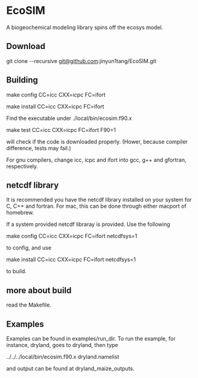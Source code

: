 # EcoSIM

A biogeochemical modeling library spins off the ecosys model.

## Download

git clone --recursive git@github.com:jinyun1tang/EcoSIM.git

## Building

make config CC=icc CXX=icpc FC=ifort 

make install CC=icc CXX=icpc FC=ifort

Find the executable under ./local/bin/ecosim.f90.x

make test CC=icc CXX=icpc FC=ifort F90=1

will check if the code is downloaded properly.  (Hower, because compiler difference, tests may fail.)

For gnu compilers, change icc, icpc and ifort into gcc, g++ and gfortran, respectively.

## netcdf library

It is recommended you have the netcdf library installed on your system for C, C++ and fortran. 
For mac, this can be done through either macport of homebrew.

If a system provided netcdf libraray is provided. Use the following 

make config CC=icc CXX=icpc FC=ifort netcdfsys=1

to config, and use

make install CC=icc CXX=icpc FC=ifort netcdfsys=1

to build.

## more about build

read the Makefile.

## Examples
Examples can be found in examples/run_dir.
To run the example, for instance, dryland, goes to dryland, then type

../../../local/bin/ecosim.f90.x dryland.namelist

and output can be found at dryland_maize_outputs.
